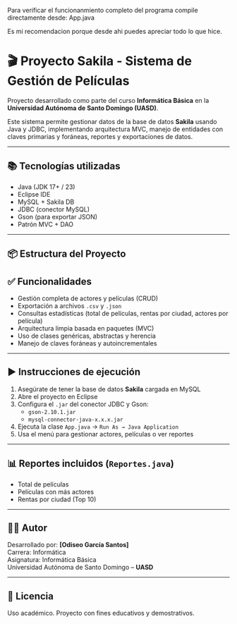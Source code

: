 Para verificar el funcionanmiento completo del programa compile directamente desde: App.java

Es mi recomendacion porque desde ahi puedes apreciar todo lo que hice. 

# 🎬 Proyecto Sakila - Sistema de Gestión de Películas

Proyecto desarrollado como parte del curso **Informática Básica** en la **Universidad Autónoma de Santo Domingo (UASD)**.

Este sistema permite gestionar datos de la base de datos **Sakila** usando Java y JDBC, implementando arquitectura MVC, manejo de entidades con claves primarias y foráneas, reportes y exportaciones de datos.

---

## 📚 Tecnologías utilizadas

- Java (JDK 17+ / 23)
- Eclipse IDE
- MySQL + Sakila DB
- JDBC (conector MySQL)
- Gson (para exportar JSON)
- Patrón MVC + DAO

---

## 📦 Estructura del Proyecto

## ✅ Funcionalidades

- Gestión completa de actores y películas (CRUD)
- Exportación a archivos `.csv` y `.json`
- Consultas estadísticas (total de películas, rentas por ciudad, actores por película)
- Arquitectura limpia basada en paquetes (MVC)
- Uso de clases genéricas, abstractas y herencia
- Manejo de claves foráneas y autoincrementales

---

## ▶️ Instrucciones de ejecución

1. Asegúrate de tener la base de datos **Sakila** cargada en MySQL
2. Abre el proyecto en Eclipse
3. Configura el `.jar` del conector JDBC y Gson:
   - `gson-2.10.1.jar`
   - `mysql-connector-java-x.x.x.jar`
4. Ejecuta la clase `App.java` → `Run As → Java Application`
5. Usa el menú para gestionar actores, películas o ver reportes

---

## 📊 Reportes incluidos (`Reportes.java`)

- Total de películas
- Películas con más actores
- Rentas por ciudad (Top 10)

---

## 🧑‍💻 Autor

Desarrollado por: **[Odiseo García Santos]**  
Carrera: Informática  
Asignatura: Informática Básica  
Universidad Autónoma de Santo Domingo – **UASD**

---

## 📝 Licencia

Uso académico. Proyecto con fines educativos y demostrativos.
